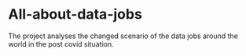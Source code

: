 # All-about-data-jobs
The project analyses the changed scenario of the data jobs around the world in the post covid situation.

